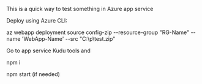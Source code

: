 This is a quick way to test something in Azure app service

Deploy using Azure CLI:

az webapp deployment source config-zip --resource-group "RG-Name" --name 'WebApp-Name' --src "C:\p\test.zip"

Go to app service Kudu tools and

npm i

npm start (if needed)

